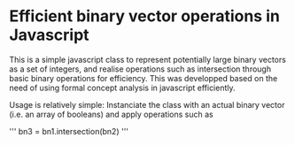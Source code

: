 # Efficient binary vector operations in Javascript

This is a simple javascript class to represent potentially large  binary vectors as a set of integers, and realise operations such as intersection through basic binary operations for efficiency. This was developped based on the need of using formal concept analysis in javascript efficiently.

Usage is relatively simple: Instanciate the class with an actual binary vector (i.e. an array of booleans) and apply operations such as

'''
bn3 = bn1.intersection(bn2)
'''

